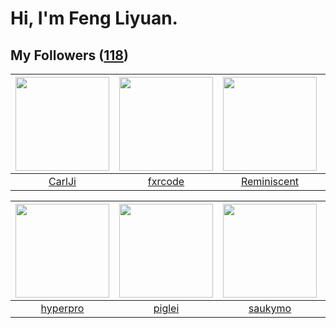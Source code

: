 # Hi, I'm Feng Liyuan.

## My Followers ([118](https://github.com/SunRunAway?tab=followers))

| <img src="https://avatars.githubusercontent.com/u/10810759?v=4" width="150" height="150" /> | <img src="https://avatars.githubusercontent.com/u/13307594?v=4" width="150" height="150" /> | <img src="https://avatars.githubusercontent.com/u/41809508?v=4" width="150" height="150" /> | <img src="https://avatars.githubusercontent.com/u/26373840?v=4" width="150" height="150" /> |
| :-----------------------------------------------------------------------------------------: | :-----------------------------------------------------------------------------------------: | :-----------------------------------------------------------------------------------------: | :-----------------------------------------------------------------------------------------: |
|                             [CarlJi](https://github.com/CarlJi)                             |                            [fxrcode](https://github.com/fxrcode)                            |                        [Reminiscent](https://github.com/Reminiscent)                        |                           [royswale](https://github.com/royswale)                           |

| <img src="https://avatars.githubusercontent.com/u/2445111?v=4" width="150" height="150" /> | <img src="https://avatars.githubusercontent.com/u/731266?v=4" width="150" height="150" /> | <img src="https://avatars.githubusercontent.com/u/5670704?v=4" width="150" height="150" /> | <img src="https://avatars.githubusercontent.com/u/31336171?v=4" width="150" height="150" /> |
| :----------------------------------------------------------------------------------------: | :---------------------------------------------------------------------------------------: | :----------------------------------------------------------------------------------------: | :-----------------------------------------------------------------------------------------: |
|                           [hyperpro](https://github.com/hyperpro)                          |                            [piglei](https://github.com/piglei)                            |                            [saukymo](https://github.com/saukymo)                           |                      [ruanjiancaipu](https://github.com/ruanjiancaipu)                      |